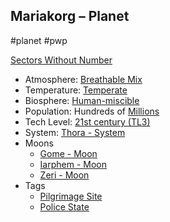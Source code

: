 ## Mariakorg &ndash; Planet

#planet #pwp

[Sectors Without Number](https://sectorswithoutnumber.com/sector/bfDcBzTtgpeyLUfwzjio/planet/BD0Hkwj6ceoJ4T3oqOtZ)

- Atmosphere: [Breathable Mix](STARS%20WITHOUT%20NUMBER,%20FREE%20EDITION%20-%20obsidian.md#^atmosphere-breathable-mix)
- Temperature: [Temperate](STARS%20WITHOUT%20NUMBER,%20FREE%20EDITION%20-%20obsidian.md#^climate-temperate)
- Biosphere: [Human-miscible](STARS%20WITHOUT%20NUMBER,%20FREE%20EDITION%20-%20obsidian.md#^biosphere-human-miscible)
- Population: Hundreds of [Millions](STARS%20WITHOUT%20NUMBER,%20FREE%20EDITION%20-%20obsidian.md#^population-size-millions)
- Tech Level: [21st century (TL3)](STARS%20WITHOUT%20NUMBER,%20FREE%20EDITION%20-%20obsidian.md#^planetary-tech-level-3)
- System: [Thora - System](Thora%20-%20System.md)
- Moons
   - [Gome - Moon](Gome%20-%20Moon.md)
   - [Iarphem - Moon](Iarphem%20-%20Moon.md)
   - [Zeri - Moon](Zeri%20-%20Moon.md)
- Tags
   - [Pilgrimage Site](STARS%20WITHOUT%20NUMBER,%20FREE%20EDITION%20-%20obsidian.md#Pilgrimage%20Site)
   - [Police State](STARS%20WITHOUT%20NUMBER,%20FREE%20EDITION%20-%20obsidian.md#Police%20State)

